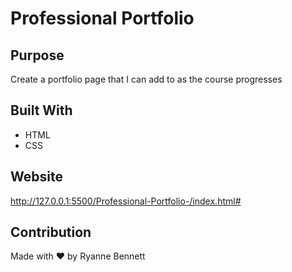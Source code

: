 # Professional Portfolio 

## Purpose
Create a portfolio page that I can add to as the course progresses 

## Built With
* HTML
* CSS

## Website
http://127.0.0.1:5500/Professional-Portfolio-/index.html#

## Contribution
Made with ❤️ by Ryanne Bennett

